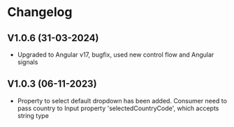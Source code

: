 # Changelog

## V1.0.6 (31-03-2024)

- Upgraded to Angular v17, bugfix, used new control flow and Angular signals

## V1.0.3 (06-11-2023)

- Property to select default dropdown has been added. Consumer need to pass country to Input property 'selectedCountryCode', which accepts string type
